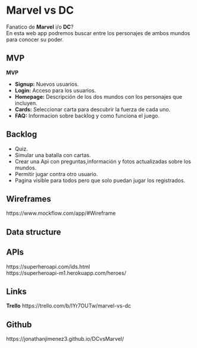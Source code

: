 <h1>Marvel vs DC</h1>
Fanatico de <strong>Marvel</strong> i/o <strong>DC</strong>? <br>
En esta web app podremos buscar entre los personajes de ambos mundos para conocer su poder.

<h2>MVP</h2>
<strong>MVP</strong>
<ul>
  <li><strong>Signup:</strong> Nuevos usuarios.</li>
  <li><strong>Login:</strong> Acceso para los usuarios.</li>
  <li><strong>Homepage:</strong> Descripción de los dos mundos con los personajes que incluyen.</li>
  <li><strong>Cards:</strong> Seleccionar carta para descubrir la fuerza de cada uno.</li>
  <li><strong>FAQ:</strong> Informacion sobre backlog y como funciona el juego.</li>
</ul>

<h2>Backlog</h2>
<ul>
  <li>Quiz.</li>
  <li>Simular una batalla con cartas.</li>
  <li>Crear una Api con preguntas,información y fotos actualizadas sobre los mundos.</li>
  <li>Permitir jugar contra otro usuario.</li>
  <li>Pagina visible para todos pero que solo puedan jugar los registrados.</li>
</ul>

<h2>Wireframes</h2>
https://www.mockflow.com/app/#Wireframe

<h2>Data structure</h2>


<h2>APIs</h2>
https://superheroapi.com/ids.html <br>
https://superheroapi-m1.herokuapp.com/heroes/

<h2>Links</h2>
<strong>Trello</strong>
https://trello.com/b/IYr7OUTw/marvel-vs-dc

<h2>Github</h2>
https://jonathanjimenez3.github.io/DCvsMarvel/

